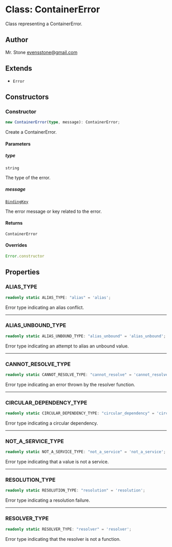 # Class: ContainerError

Class representing a ContainerError.

## Author

Mr. Stone <evensstone@gmail.com>

## Extends

- `Error`

## Constructors

### Constructor

```ts
new ContainerError(type, message): ContainerError;
```

Create a ContainerError.

#### Parameters

##### type

`string`

The type of the error.

##### message

[`BindingKey`](../../../declarations/type-aliases/BindingKey.md)

The error message or key related to the error.

#### Returns

`ContainerError`

#### Overrides

```ts
Error.constructor
```

## Properties

### ALIAS\_TYPE

```ts
readonly static ALIAS_TYPE: "alias" = 'alias';
```

Error type indicating an alias conflict.

***

### ALIAS\_UNBOUND\_TYPE

```ts
readonly static ALIAS_UNBOUND_TYPE: "alias_unbound" = 'alias_unbound';
```

Error type indicating an attempt to alias an unbound value.

***

### CANNOT\_RESOLVE\_TYPE

```ts
readonly static CANNOT_RESOLVE_TYPE: "cannot_resolve" = 'cannot_resolve';
```

Error type indicating an error thrown by the resolver function.

***

### CIRCULAR\_DEPENDENCY\_TYPE

```ts
readonly static CIRCULAR_DEPENDENCY_TYPE: "circular_dependency" = 'circular_dependency';
```

Error type indicating a circular dependency.

***

### NOT\_A\_SERVICE\_TYPE

```ts
readonly static NOT_A_SERVICE_TYPE: "not_a_service" = 'not_a_service';
```

Error type indicating that a value is not a service.

***

### RESOLUTION\_TYPE

```ts
readonly static RESOLUTION_TYPE: "resolution" = 'resolution';
```

Error type indicating a resolution failure.

***

### RESOLVER\_TYPE

```ts
readonly static RESOLVER_TYPE: "resolver" = 'resolver';
```

Error type indicating that the resolver is not a function.
